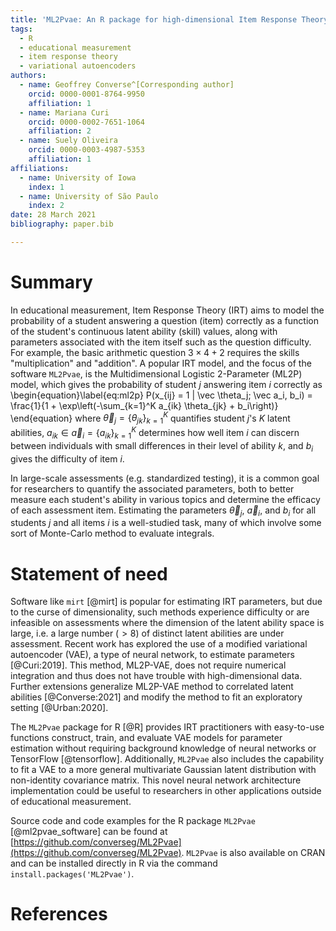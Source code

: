 ```yaml
---
title: 'ML2Pvae: An R package for high-dimensional Item Response Theory parameter estimation'
tags:
  - R
  - educational measurement
  - item response theory
  - variational autoencoders
authors:
  - name: Geoffrey Converse^[Corresponding author]
    orcid: 0000-0001-8764-9950
    affiliation: 1
  - name: Mariana Curi
    orcid: 0000-0002-7651-1064
    affiliation: 2
  - name: Suely Oliveira
    orcid: 0000-0003-4987-5353
    affiliation: 1
affiliations:
  - name: University of Iowa
    index: 1
  - name: University of São Paulo
    index: 2
date: 28 March 2021
bibliography: paper.bib

---
```


# Summary

In educational measurement, Item Response Theory (IRT) aims to model the probability of a student answering a question (item) correctly as a function of the student's continuous latent ability (skill) values, along with parameters associated with the item itself such as the question difficulty. For example, the basic arithmetic question $3 \times 4 + 2$ requires the skills "multiplication" and "addition". A popular IRT model, and the focus of the software `ML2Pvae`, is the Multidimensional Logistic 2-Parameter (ML2P) model, which gives the probability of student $j$ answering item $i$ correctly as
\begin{equation}\label{eq:ml2p}
P(x_{ij} = 1 | \vec \theta_j; \vec a_i, b_i) = \frac{1}{1 + \exp\left(-\sum_{k=1}^K a_{ik} \theta_{jk} + b_i\right)}
\end{equation}
where $\vec \theta_j =\{\theta_{jk}\}_{k=1}^K$ quantifies student $j$'s $K$ latent abilities, $a_{ik} \in \vec a_i=\{a_{ik}\}_{k=1}^K$ determines how well item $i$ can discern between individuals with small differences in their level of ability $k$, and $b_i$ gives the difficulty of item $i$.

In large-scale assessments (e.g. standardized testing), it is a common goal for researchers to quantify the associated parameters, both to better measure each student's ability in various topics and determine the efficacy of each assessment item. Estimating the parameters $\vec \theta_j$, $\vec a_i$, and $b_i$ for all students $j$ and all items $i$ is a well-studied task, many of which involve some sort of Monte-Carlo method to evaluate integrals.

# Statement of need

Software like `mirt` [@mirt] is popular for estimating IRT parameters, but due to the curse of dimensionality, such methods experience difficulty or are infeasible on assessments where the dimension of the latent ability space is large, i.e. a large number ($>8$) of distinct latent abilities are under assessment. Recent work has explored the use of a modified variational autoencoder (VAE), a type of neural network, to estimate parameters [@Curi:2019]. This method, ML2P-VAE, does not require numerical integration and thus does not have trouble with high-dimensional data. Further extensions generalize ML2P-VAE method to correlated latent abilities [@Converse:2021] and modify the method to fit an exploratory setting [@Urban:2020].

The `ML2Pvae` package for R [@R] provides IRT practitioners with easy-to-use functions construct, train, and evaluate VAE models for parameter estimation without requiring background knowledge of neural networks or TensorFlow [@tensorflow]. Additionally, `ML2Pvae` also includes the capability to fit a VAE to a more general multivariate Gaussian latent distribution with non-identity covariance matrix. This novel neural network architecture implementation could be useful to researchers in other applications outside of educational measurement.

Source code and code examples for the R package `ML2Pvae` [@ml2pvae_software] can be found at [https://github.com/converseg/ML2Pvae](https://github.com/converseg/ML2Pvae). `ML2Pvae` is also available on CRAN and can be installed directly in R via the command `install.packages('ML2Pvae')`.



# References

